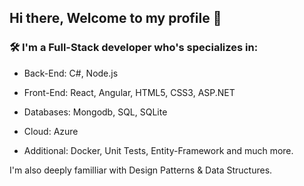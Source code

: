 ## Hi there, Welcome to my profile 👋

### 🛠 I'm a Full-Stack developer who's specializes in:

- Back-End: C#, Node.js

- Front-End: React, Angular, HTML5, CSS3, ASP.NET

- Databases: Mongodb, SQL, SQLite

- Cloud: Azure

- Additional: Docker, Unit Tests, Entity-Framework and much more.

I'm also deeply familliar with Design Patterns & Data Structures.

<!--
**ShaniRosenblit/ShaniRosenblit** is a ✨ _special_ ✨ repository because its `README.md` (this file) appears on your GitHub profile.

Here are some ideas to get you started:

- 🔭 I’m currently working on ...
- 🌱 I’m currently learning ...
- 👯 I’m looking to collaborate on ...
- 🤔 I’m looking for help with ...
- 💬 Ask me about ...
- 📫 How to reach me: ...
- 😄 Pronouns: ...
- ⚡ Fun fact: ...
-->
